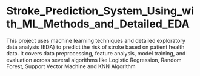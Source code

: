 # Stroke_Prediction_System_Using_with_ML_Methods_and_Detailed_EDA
This project uses machine learning techniques and detailed exploratory data analysis (EDA) to predict the risk of stroke based on patient health data. It covers data preprocessing, feature analysis, model training, and evaluation across several algorithms like Logistic Regression, Random Forest, Support Vector Machine and  KNN Algorithm
